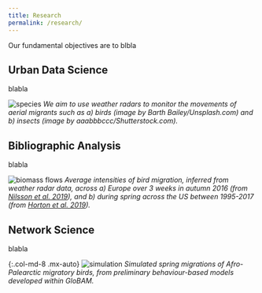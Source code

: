 ```yaml
---
title: Research
permalink: /research/
---
```


Our fundamental objectives are to blbla

## Urban Data Science

blabla

![species](/assets/images/about-species.jpg)
_We aim to use weather radars to monitor the movements of aerial migrants such as a) birds (image by Barth Bailey/Unsplash.com) and b) insects (image by aaabbbccc/Shutterstock.com)._

## Bibliographic Analysis

blabla

![biomass flows](/assets/images/about-biomass-flow-fig.png)
_Average intensities of bird migration, inferred from weather radar data, across a) Europe over 3 weeks in autumn 2016 (from [Nilsson et al. 2019](https://doi.org/10.1111/ecog.04003)), and b) during spring across the US between 1995-2017 (from [Horton et al. 2019](https://doi.org/10.1002/fee.2029))._

## Network Science

blabla

{:.col-md-8 .mx-auto}
![simulation](/assets/images/about-cuckoo-mean-simulation.gif)
_Simulated spring migrations of Afro-Palearctic migratory birds, from preliminary behaviour-based models developed within GloBAM._
